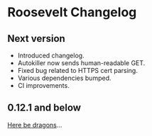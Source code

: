 # Roosevelt Changelog

## Next version

- Introduced changelog.
- Autokiller now sends human-readable GET.
- Fixed bug related to HTTPS cert parsing.
- Various dependencies bumped.
- CI improvements.

## 0.12.1 and below

[Here be dragons](https://en.wikipedia.org/wiki/Here_be_dragons)...

